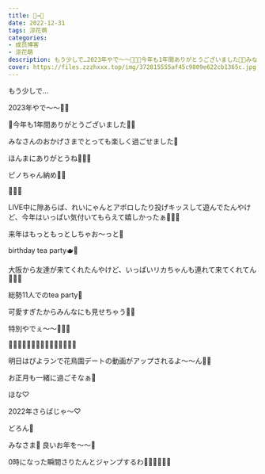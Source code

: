 ```yaml
---
title: 🐅→🐇
date: 2022-12-31
tags: 涼花萌
categories: 
- 成员博客
- 涼花萌
description: もう少しで…2023年やで〜〜🐰🐰🐅今年も1年間ありがとうございました🐅🐅みなさんのおかげさまでとっても楽しく過ごせました💓ほんまにありがとうね🥰💓💓ピ...
cover: https://files.zzzhxxx.top/img/372815555af45c9809e622cb1365c.jpg 
---
```





もう少しで…

2023年やで〜〜🐰🐰



🐅今年も1年間ありがとうございました🐅🐅


みなさんのおかげさまでとっても楽しく過ごせました💓



ほんまにありがとうね🥰💓💓








ピノちゃん納め🤥💓







🚀🍓🍫





LIVE中に隙あらば、れいにゃんとアポロしたり投げキッスして遊んでたんやけど、今年はいっぱい気付いてもらえて嬉しかったぁ🤣💓💓


来年はもっともっとしちゃお〜っと🚀








birthday tea party🫖💙




大阪から友達が来てくれたんやけど、いっぱいリカちゃんも連れて来てくれてん🥰💓💓



総勢11人でのtea party💙

可愛すぎたからみんなにも見せちゃう👭🏼

特別やでぇ〜〜🧚🏻‍♀️






🌼🌼🌼🌼🌼🌼🌼🌼🌼🌼🌼🌼🌼🌼🌼








明日はぴよランで花鳥園デートの動画がアップされるよ〜〜ん🐥🏰

お正月も一緒に過ごそなぁ💓





ほな♡

2022年さらばじゃ〜♡



どろん🥷







みなさま💓
良いお年を〜〜💓










0時になった瞬間さりたんとジャンプするわ🏃🏼‍♀️🏃🏼‍♀️


